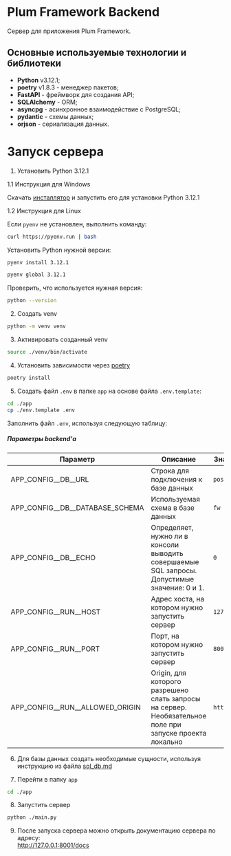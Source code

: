# Plum Framework Backend

Сервер для приложения Plum Framework.

## Основные используемые технологии и библиотеки

- **Python** v3.12.1;
- **poetry** v1.8.3 - менеджер пакетов;
- **FastAPI** - фреймворк для создания API;
- **SQLAlchemy** - ORM;
- **asyncpg** - асинхронное взаимодействие с PostgreSQL;
- **pydantic** - схемы данных;
- **orjson** - сериализация данных.

# Запуск сервера

1. Установить Python 3.12.1

1.1 Инструкция для Windows

Скачать [инсталлятор](https://www.python.org/ftp/python/3.12.1/python-3.12.1-amd64.exe) и запустить его для установки
Python 3.12.1

1.2 Инструкция для Linux

Если `pyenv` не установлен, выполнить команду:

```bash
curl https://pyenv.run | bash
```

Установить Python нужной версии:

```bash
pyenv install 3.12.1
```

```bash
pyenv global 3.12.1
```

Проверить, что используется нужная версия:

```bash
python --version
```

2. Создать venv

```bash
python -m venv venv
```

3. Активировать созданный venv

```bash
source ./venv/bin/activate
```

4. Установить зависимости через [poetry](https://python-poetry.org/docs/)

```bash
poetry install
```

5. Создать файл `.env` в папке `app` на основе файла `.env.template`:

```bash
cd ./app
cp ./env.template .env
```

Заполнить файл `.env`, используя следующую таблицу:

##### Параметры backend'а

| Параметр                        | Описание                                                                                                 | Значение по умолчанию или пример значения         |
|---------------------------------|----------------------------------------------------------------------------------------------------------|---------------------------------------------------|
| APP_CONFIG__DB__URL             | Строка для подключения к базе данных                                                                     | `postgresql+asyncpg://user:pwd@localhost:5432/db` |
| APP_CONFIG__DB__DATABASE_SCHEMA | Используемая схема в базе данных                                                                         | `fw`                                              |
| APP_CONFIG__DB__ECHO            | Определяет, нужно ли в консоли выводить совершаемые SQL запросы. Допустимые значение: 0 и 1.             | `0`                                               |
| APP_CONFIG__RUN__HOST           | Адрес хоста, на котором нужно запустить сервер                                                           | `127.0.0.1`                                       |
| APP_CONFIG__RUN__PORT           | Порт, на котором нужно запустить сервер                                                                  | `8001`                                            |
| APP_CONFIG__RUN__ALLOWED_ORIGIN | Origin, для которого разрешено слать запросы на сервер. Необязательное поле при запуске проекта локально | `http://192.168.1.46:5173`                        |

6. Для базы данных создать необходимые сущности, используя инструкцию из файла [sql_db.md](sql_db.md)

7. Перейти в папку `app`

```bash
cd ./app
```

8. Запустить сервер

```bash
python ./main.py
```

9. После запуска сервера можно открыть документацию сервера по адресу:  
   http://127.0.0.1:8001/docs
